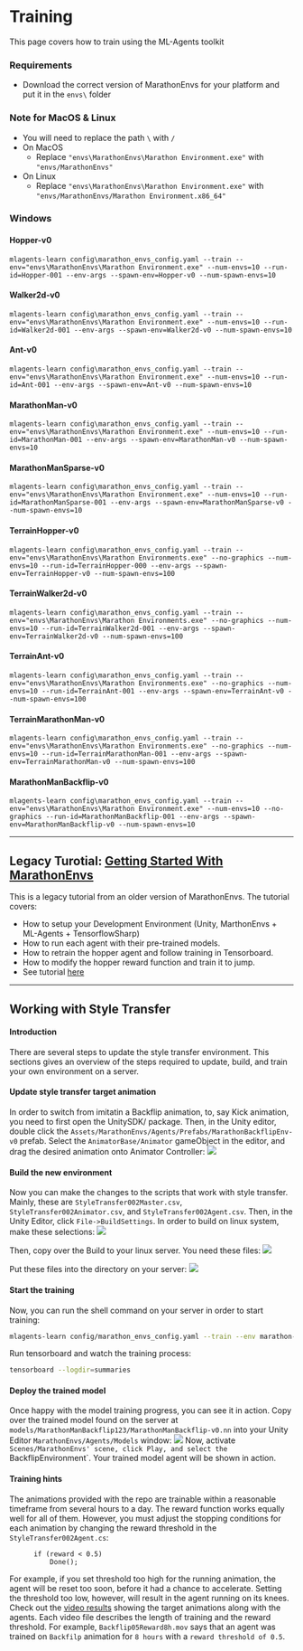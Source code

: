 # Training

This page covers how to train using the ML-Agents toolkit

### Requirements

* Download the correct version of MarathonEnvs for your platform and put it in the `envs\` folder

### Note for MacOS & Linux

* You will need to replace the path `\` with `/`
* On MacOS
  * Replace `"envs\MarathonEnvs\Marathon Environment.exe"` with `"envs/MarathonEnvs"`
* On Linux
  * Replace `"envs\MarathonEnvs\Marathon Environment.exe"` with `"envs/MarathonEnvs/Marathon Environment.x86_64"`

### Windows

#### Hopper-v0

``` shell
mlagents-learn config\marathon_envs_config.yaml --train --env="envs\MarathonEnvs\Marathon Environment.exe" --num-envs=10 --run-id=Hopper-001 --env-args --spawn-env=Hopper-v0 --num-spawn-envs=10
```

#### Walker2d-v0

``` shell
mlagents-learn config\marathon_envs_config.yaml --train --env="envs\MarathonEnvs\Marathon Environment.exe" --num-envs=10 --run-id=Walker2d-001 --env-args --spawn-env=Walker2d-v0 --num-spawn-envs=10
```

#### Ant-v0

``` shell
mlagents-learn config\marathon_envs_config.yaml --train --env="envs\MarathonEnvs\Marathon Environment.exe" --num-envs=10 --run-id=Ant-001 --env-args --spawn-env=Ant-v0 --num-spawn-envs=10
```

#### MarathonMan-v0

``` shell
mlagents-learn config\marathon_envs_config.yaml --train --env="envs\MarathonEnvs\Marathon Environment.exe" --num-envs=10 --run-id=MarathonMan-001 --env-args --spawn-env=MarathonMan-v0 --num-spawn-envs=10
```

#### MarathonManSparse-v0

``` shell
mlagents-learn config\marathon_envs_config.yaml --train --env="envs\MarathonEnvs\Marathon Environment.exe" --num-envs=10 --run-id=MarathonManSparse-001 --env-args --spawn-env=MarathonManSparse-v0 --num-spawn-envs=10
```

#### TerrainHopper-v0

``` shell
mlagents-learn config\marathon_envs_config.yaml --train --env="envs\MarathonEnvs\Marathon Environments.exe" --no-graphics --num-envs=10 --run-id=TerrainHopper-000 --env-args --spawn-env=TerrainHopper-v0 --num-spawn-envs=100
```

#### TerrainWalker2d-v0

``` shell
mlagents-learn config\marathon_envs_config.yaml --train --env="envs\MarathonEnvs\Marathon Environments.exe" --no-graphics --num-envs=10 --run-id=TerrainWalker2d-001 --env-args --spawn-env=TerrainWalker2d-v0 --num-spawn-envs=100
```

#### TerrainAnt-v0

``` shell
mlagents-learn config\marathon_envs_config.yaml --train --env="envs\MarathonEnvs\Marathon Environments.exe" --no-graphics --num-envs=10 --run-id=TerrainAnt-001 --env-args --spawn-env=TerrainAnt-v0 --num-spawn-envs=100
```

#### TerrainMarathonMan-v0

``` shell
mlagents-learn config\marathon_envs_config.yaml --train --env="envs\MarathonEnvs\Marathon Environments.exe" --no-graphics --num-envs=10 --run-id=TerrainMarathonMan-001 --env-args --spawn-env=TerrainMarathonMan-v0 --num-spawn-envs=100
```


#### MarathonManBackflip-v0

``` shell
mlagents-learn config\marathon_envs_config.yaml --train --env="envs\MarathonEnvs\Marathon Environment.exe" --num-envs=10 --no-graphics --run-id=MarathonManBackflip-001 --env-args --spawn-env=MarathonManBackflip-v0 --num-spawn-envs=10
```
----

## Legacy Turotial: [Getting Started With MarathonEnvs](https://towardsdatascience.com/gettingstartedwithmarathonenvs-v0-5-0a-c1054a0b540c)

This is a legacy tutorial from an older version of MarathonEnvs. The tutorial covers:

* How to setup your Development Environment (Unity, MarthonEnvs + ML-Agents + TensorflowSharp)
* How to run each agent with their pre-trained models.
* How to retrain the hopper agent and follow training in Tensorboard.
* How to modify the hopper reward function and train it to jump.
* See tutorial [here](https://towardsdatascience.com/gettingstartedwithmarathonenvs-v0-5-0a-c1054a0b540c)
----


## Working with Style Transfer  

#### Introduction
There are several steps to update the style transfer environment. This sections gives an overview of the 
steps required to update, build, and train your own environment on a server. 

#### Update style transfer target animation
In order to switch from imitatin a Backflip animation, to, say Kick animation, you need to 
first open the UnitySDK/ package. Then, in the Unity editor, double click the 
`Assets/MarathonEnvs/Agents/Prefabs/MarathonBackflipEnv-v0` prefab. Select the `AnimatorBase/Animator`
gameObject in the editor, and drag the desired animation onto Animator Controller: 
![](images/StyleTransferAnimatorControllerSwitch.png)

#### Build the new environment
Now you can make the changes to the scripts that work with style transfer. Mainly, these are 
`StyleTransfer002Master.csv`, `StyleTransfer002Animator.csv`, and `StyleTransfer002Agent.csv`. Then, in the 
Unity Editor, click `File->BuildSettings`. In order to build on linux system, make these selections:
![](images/BuildSettings.png)

Then, copy over the Build to your linux server. You need these files: 
![](images/BuildDirectory.png)

Put these files into the directory on your server:
![](images/ServerDirectory.png)

#### Start the training
Now, you can run the shell command on your server in order to start training: 
``` bash
mlagents-learn config/marathon_envs_config.yaml --train --env marathon-envs/marathon_envs/envs/MarathonEnvsLinux/MarathonEnvsLinux.x86_64 --num-envs=7 --run-id=MarathonManBackflip123 --load --no-graphics --env-args --spawn-env=MarathonManBackflip-v0 --num-spawn-envs=100
```
Run tensorboard and watch the training process: 
``` bash
tensorboard --logdir=summaries
```

#### Deploy the trained model
Once happy with the model training progress, you can see it in action. Copy over the trained model found
on the server at `models/MarathonManBackflip123/MarathonManBackflip-v0.nn` into your Unity Editor 
`MarathonEnvs/Agents/Models` window:
![](images/ModelsDirectory.png)
Now, activate `Scenes/MarathonEnvs' scene, click Play, and select the `BackflipEnvironment`. Your trained
model agent will be shown in action. 

#### Training hints
The animations provided with the repo are trainable within a reasonable timeframe from several hours to 
a day. The reward function works equally well for all of them. However, you must adjust the stopping 
conditions for each animation by changing the reward threshold in the `StyleTransfer002Agent.cs`:
  ``` 
		if (reward < 0.5)
			Done();
```
For example, if you set threshold too high for the running animation, the agent will be reset too soon, 
before it had a chance to accelerate. Setting the threshold too low, however, will result in the agent
running on its knees. Check out the [video results](https://www.youtube.com/playlist?list=PLX7INEUkOHp-uXg6xhqDWuDT4ENb6sSWA) 
showing the target animations along with the agents. Each video file describes the length of training
and the reward threshold. For example, 
`Backflip05Reward8h.mov` says that an agent was trained on `Backfilp` animation for `8 hours` with a 
`reward threshold of 0.5`.
